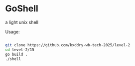 # GoShell

a light unix shell

Usage:
```bash

git clone https://github.com/kxddry-wb-tech-2025/level-2
cd level-2/15
go build .
./shell
```